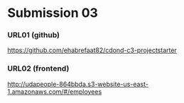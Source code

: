 # Submission 03

### URL01 (github)
https://github.com/ehabrefaat82/cdond-c3-projectstarter
### URL02 (frontend)
http://udapeople-864bbda.s3-website-us-east-1.amazonaws.com/#/employees 
